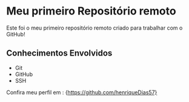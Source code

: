 # Meu primeiro Repositório remoto

Este foi o meu primeiro repositório remoto criado para trabalhar com o GitHub!

## Conhecimentos Envolvidos

- Git
- GitHub
- SSH

Confira meu perfil em : {https://github.com/henriqueDias57}